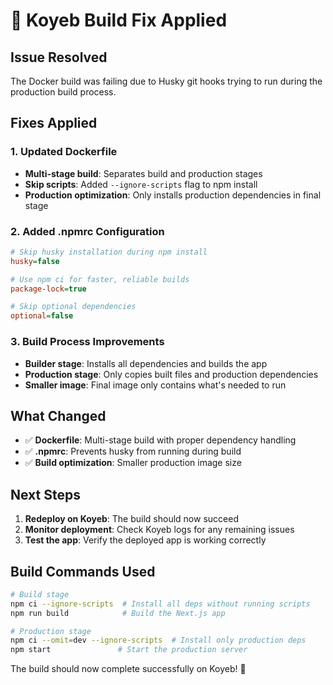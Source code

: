 # 🔧 Koyeb Build Fix Applied

## Issue Resolved
The Docker build was failing due to Husky git hooks trying to run during the production build process.

## Fixes Applied

### 1. Updated Dockerfile
- **Multi-stage build**: Separates build and production stages
- **Skip scripts**: Added `--ignore-scripts` flag to npm install
- **Production optimization**: Only installs production dependencies in final stage

### 2. Added .npmrc Configuration
```ini
# Skip husky installation during npm install
husky=false

# Use npm ci for faster, reliable builds
package-lock=true

# Skip optional dependencies
optional=false
```

### 3. Build Process Improvements
- **Builder stage**: Installs all dependencies and builds the app
- **Production stage**: Only copies built files and production dependencies
- **Smaller image**: Final image only contains what's needed to run

## What Changed
- ✅ **Dockerfile**: Multi-stage build with proper dependency handling
- ✅ **.npmrc**: Prevents husky from running during build
- ✅ **Build optimization**: Smaller production image size

## Next Steps
1. **Redeploy on Koyeb**: The build should now succeed
2. **Monitor deployment**: Check Koyeb logs for any remaining issues
3. **Test the app**: Verify the deployed app is working correctly

## Build Commands Used
```bash
# Build stage
npm ci --ignore-scripts  # Install all deps without running scripts
npm run build            # Build the Next.js app

# Production stage  
npm ci --omit=dev --ignore-scripts  # Install only production deps
npm start               # Start the production server
```

The build should now complete successfully on Koyeb! 🚀


